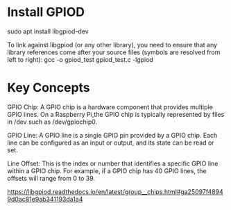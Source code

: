 # Install GPIOD
sudo apt install libgpiod-dev

To link against libgpiod (or any other library), you need to ensure that any library 
references come after your source files (symbols are resolved from left to right):
gcc -o gpiod_test gpiod_test.c -lgpiod

# Key Concepts

GPIO Chip: A GPIO chip is a hardware component that provides multiple GPIO lines. On a Raspberry Pi,the GPIO chip is typically represented by files in /dev such as /dev/gpiochip0.

GPIO Line: A GPIO line is a single GPIO pin provided by a GPIO chip. Each line can be configured as an input or output, and its state can be read or set.

Line Offset: This is the index or number that identifies a specific GPIO line within a GPIO chip. For example, if a GPIO chip has 40 GPIO lines, the offsets will range from 0 to 39.

https://libgpiod.readthedocs.io/en/latest/group__chips.html#ga25097f48949d0ac81e9ab341193da1a4
